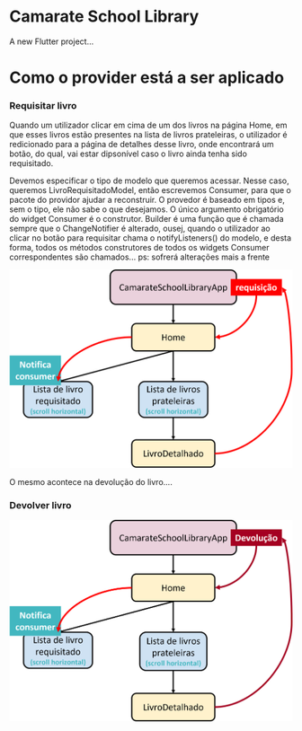 # Camarate School Library

A new Flutter project...


# Como o provider está a ser aplicado

### Requisitar livro

Quando um utilizador clicar em cima de um dos livros na página Home, em que esses livros estão presentes na lista de livros prateleiras, o utilizador é redicionado para a página de detalhes desse livro, onde encontrará um botão, do qual, vai estar dipsonível caso o livro ainda tenha sido requisitado. 

Devemos especificar o tipo de modelo que queremos acessar. Nesse caso, queremos LivroRequisitadoModel, então escrevemos Consumer<LivroRequisitadoModel>, para que o pacote do providor ajudar a reconstruir. O provedor é baseado em tipos e, sem o tipo, ele não sabe o que desejamos. O único argumento obrigatório do widget Consumer é o construtor. Builder é uma função que é chamada sempre que o ChangeNotifier é alterado, ousej, quando o utilizador ao clicar no botão para requisitar chama o notifyListeners() do modelo, e desta forma, todos os métodos construtores de todos os widgets Consumer correspondentes são chamados... 
ps: sofrerá alterações mais a frente

![Alt text](assets/images/arq/requisicaoProvider.png?raw=true "Requisitar livro")


O mesmo acontece na devolução do livro....
### Devolver livro
![Alt text](assets/images/arq/devolucaoProvider.png?raw=true "Devolver livro")